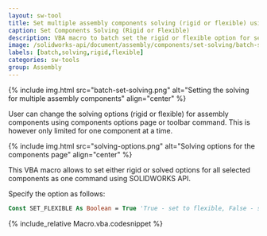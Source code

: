 ```yaml
---
layout: sw-tool
title: Set multiple assembly components solving (rigid or flexible) using SOLIDWORKS API
caption: Set Components Solving (Rigid or Flexible)
description: VBA macro to batch set the rigid or flexible option for selected components in the assembly using SOLIDWORKS API
image: /solidworks-api/document/assembly/components/set-solving/batch-set-solving.png
labels: [batch,solving,rigid,flexible]
categories: sw-tools
group: Assembly
---
```

{% include img.html src="batch-set-solving.png" alt="Setting the solving for multiple assembly components" align="center" %}

User can change the solving options (rigid or flexible) for assembly components using components options page or toolbar command. This is however only limited for one component at a time.

{% include img.html src="solving-options.png" alt="Solving options for the components page" align="center" %}

This VBA macro allows to set either rigid or solved options for all selected components as one command using SOLIDWORKS API.

Specify the option as follows:

~~~ vb
Const SET_FLEXIBLE As Boolean = True 'True - set to flexible, False - set to Rigid
~~~

{% include_relative Macro.vba.codesnippet %}
